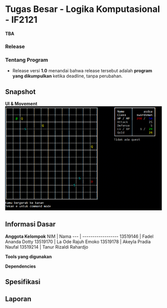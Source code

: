 # Tugas Besar - Logika Komputasional - IF2121
<!-- FAQ Link https://docs.google.com/spreadsheets/d/1QkNJaG0cs0F3fyr8cIbdDV4myj_dXvvyGqcqPybjT2A/edit#gid=0 -->
<!-- TODO : Add information -->
**TBA**
### Release
<!-- [v1.0](https://github.com/Lock1/Algeo02-19146/releases/tag/v1.0) -->


### Tentang Program
- Release versi **1.0** menandai bahwa release tersebut adalah **program yang dikumpulkan** ketika deadline, tanpa perubahan.
<!-- - Direkomendasikan untuk menggunakan versi Node.js yang sama dengan Node.js yang digunakan pada proses development.
- Aplikasi terletak pada folder **my-app**. -->


<!-- ### Instalasi dan Menjalankan Aplikasi
- Aplikasi dapat diinstall secara manual dengan mengetikkan command **npm install** diterminal windows pada folder **my-app**
- Setelah terinstall, dapat digunakan command **npm start** untuk dev-build atau **serve -s build** untuk production-build.
- Atau dapat menjalankan **install.bat** dan **run.bat** -->


<!-- ### Style kode
- Untuk backend karena tidak terbiasa dengan syntax umum javascript, digunakan style code yang mirip dengan java.
- Seluruh kode
- Indentasi dan penempatan bracket dijaga konsisten. -->

## Snapshot

<!-- **Search** \ -->
<!-- ![Search Query](/other/img/search-query.gif) \ -->
**UI & Movement** \
![UI](/other/img/ui.gif)

<!-- **How to Use** \
![How to Use](/other/img/how-to-use.gif) -->
<!-- **Main Menu** \
![Main Menu](/src/readme/mainmenu.gif) \

**Gauss-Jordan Elimination** \
![Gauss Jordan Elimination](/src/readme/gjelimination.gif) -->


## Informasi Dasar
<!-- Data                 | Isi
----                 | ---
Tahun Ajaran         | 2021
Tanggal Mulai        | 31 Oktober 2020
Tanggal Selesai      | 15 November 2020
Tanggal Pengumpulan  | 16 November 2020
Kelas                | 2
Dosen                | Rinaldi Munir
Asisten              | Michael Hans
Kelompok             | 26 -->


**Anggota Kelompok**
NIM      | Nama
---      | ------------------
13519146 | Fadel Ananda Dotty
13519170 | La Ode Rajuh Emoko
13519178 | Akeyla Pradia Naufal
13519214 | Tanur Rizaldi Rahardjo


**Tools yang digunakan**
<!-- Komponen      | Menggunakan
--------      | -----------
Node.js       | 15.0.1
Firebase      | Cloud Database    -->


**Dependencies**
<!-- Komponen    | Menggunakan
--------    | -----------
React       | 17.0.1
Bootstrap   | 4.5.3
Material-UI | 4.11
SastrawiJS  | 1.0.3 -->


## Spesifikasi
<!-- **Status : Done** :green_square: \
**9 / 9**
Spesifikasi               | Status
-----------               | ------
File I/O                  | :green_square:
Firebase GET POST Request | :green_square:
Database processing       | :green_square:
Stemming                  | :green_square:
Stopwords stripping       | :green_square:
String processing         | :green_square:
Query processing          | :green_square:
Front-end                 | :green_square:
Front-end integration     | :green_square: -->


<!-- **Bonus** \ -->
<!-- **Status : Done** :green_square:
Spesifikasi   | Status
-----------   | ------
HTML Scrapper | :green_square: -->


## Laporan
<!-- **Status : Done** :green_square: \
**6 / 6**
Bab                   | Status
---                   | ------
Deskripsi Masalah     | :green_square:
Landasan Teori        | :green_square:
Implementasi Program  | :green_square:
Eksperimen            | :green_square:
Kesimpulan            | :green_square:
Daftar Pustaka        | :green_square: -->
